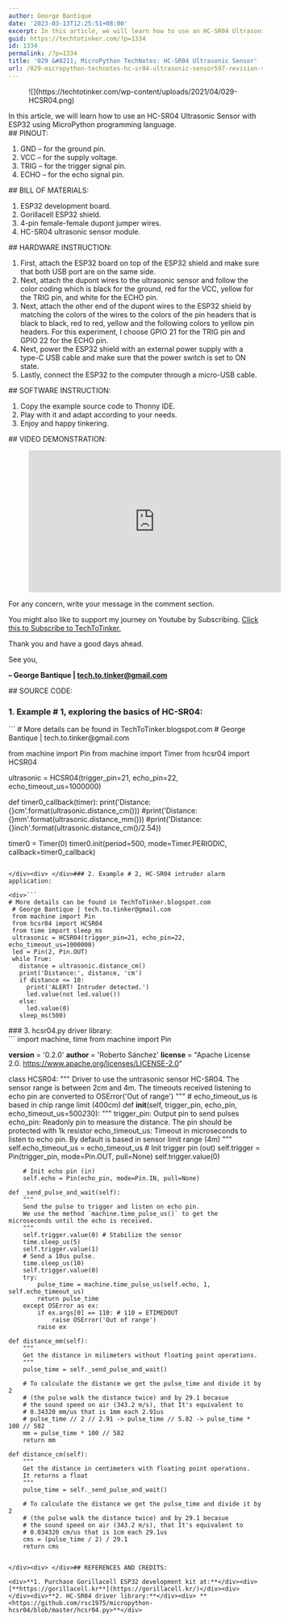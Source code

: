 ```yaml
---
author: George Bantique
date: '2023-03-13T12:25:51+08:00'
excerpt: In this article, we will learn how to use an HC-SR04 Ultrasonic Sensor with ESP32 using MicroPython programming language.
guid: https://techtotinker.com/?p=1334
id: 1334
permalink: /?p=1334
title: '029 &#8211; MicroPython TechNotes: HC-SR04 Ultrasonic Sensor'
url: /029-micropython-technotes-hc-sr04-ultrasonic-sensor597-revision-v1-029-8211-MicroPython-TechNotes-HC-SR04-Ultrasonic-Sensor
---
```



<figure class="wp-block-image size-full">![](https://techtotinker.com/wp-content/uploads/2021/04/029-HCSR04.png)</figure>In this article, we will learn how to use an HC-SR04 Ultrasonic Sensor with ESP32 using MicroPython programming language.

<div> </div>## PINOUT:

1. GND – for the ground pin.
2. VCC – for the supply voltage.
3. TRIG – for the trigger signal pin.
4. ECHO – for the echo signal pin.

<div> </div>## BILL OF MATERIALS:

1. ESP32 development board.
2. Gorillacell ESP32 shield.
3. 4-pin female-female dupont jumper wires.
4. HC-SR04 ultrasonic sensor module.

<div> </div>## HARDWARE INSTRUCTION:

1. First, attach the ESP32 board on top of the ESP32 shield and make sure that both USB port are on the same side.
2. Next, attach the dupont wires to the ultrasonic sensor and follow the color coding which is black for the ground, red for the VCC, yellow for the TRIG pin, and white for the ECHO pin.
3. Next, attach the other end of the dupont wires to the ESP32 shield by matching the colors of the wires to the colors of the pin headers that is black to black, red to red, yellow and the following colors to yellow pin headers. For this experiment, I choose GPIO 21 for the TRIG pin and GPIO 22 for the ECHO pin.
4. Next, power the ESP32 shield with an external power supply with a type-C USB cable and make sure that the power switch is set to ON state.
5. Lastly, connect the ESP32 to the computer through a micro-USB cable.

<div> </div>## SOFTWARE INSTRUCTION:

1. Copy the example source code to Thonny IDE.
2. Play with it and adapt according to your needs.
3. Enjoy and happy tinkering.

<div> </div>## VIDEO DEMONSTRATION:

<figure class="wp-block-embed is-type-video is-provider-youtube wp-block-embed-youtube wp-embed-aspect-16-9 wp-has-aspect-ratio"><div class="wp-block-embed__wrapper"><iframe allow="accelerometer; autoplay; clipboard-write; encrypted-media; gyroscope; picture-in-picture; web-share" allowfullscreen="" frameborder="0" height="281" loading="lazy" src="https://www.youtube.com/embed/I1HEU5F5QKU?feature=oembed" title="029 - MicroPython TechNotes: HC-SR04" width="500"></iframe></div></figure><div> </div>For any concern, write your message in the comment section.

You might also like to support my journey on Youtube by Subscribing. [Click this to Subscribe to TechToTinker.](https://www.youtube.com/c/TechToTinker?sub_confirmation=1)

Thank you and have a good days ahead.

See you,

**– George Bantique | tech.to.tinker@gmail.com**

<div> </div>## SOURCE CODE:

### 1. Example # 1, exploring the basics of HC-SR04:

<div>```
# More details can be found in TechToTinker.blogspot.com 
# George Bantique | tech.to.tinker@gmail.com

from machine import Pin
from machine import Timer
from hcsr04 import HCSR04

ultrasonic = HCSR04(trigger_pin=21, echo_pin=22, echo_timeout_us=1000000)

def timer0_callback(timer):
    print('Distance: {}cm'.format(ultrasonic.distance_cm()))
    #print('Distance: {}mm'.format(ultrasonic.distance_mm()))
    #print('Distance: {}inch'.format(ultrasonic.distance_cm()/2.54))

timer0 = Timer(0)
timer0.init(period=500, mode=Timer.PERIODIC, callback=timer0_callback)

```

</div><div> </div>### 2. Example # 2, HC-SR04 intruder alarm application:

<div>```
# More details can be found in TechToTinker.blogspot.com   
 # George Bantique | tech.to.tinker@gmail.com  
 from machine import Pin  
 from hcsr04 import HCSR04  
 from time import sleep_ms  
 ultrasonic = HCSR04(trigger_pin=21, echo_pin=22, echo_timeout_us=1000000)  
 led = Pin(2, Pin.OUT)  
 while True:  
   distance = ultrasonic.distance_cm()  
   print('Distance:', distance, 'cm')  
   if distance <= 10:  
     print('ALERT! Intruder detected.')  
     led.value(not led.value())  
   else:  
     led.value(0)  
   sleep_ms(500)  

```

</div><div> </div>### 3. hcsr04.py driver library:

<div>```
import machine, time
from machine import Pin

__version__ = '0.2.0'
__author__ = 'Roberto Sánchez'
__license__ = "Apache License 2.0. https://www.apache.org/licenses/LICENSE-2.0"

class HCSR04:
    """
    Driver to use the untrasonic sensor HC-SR04.
    The sensor range is between 2cm and 4m.
    The timeouts received listening to echo pin are converted to OSError('Out of range')
    """
    # echo_timeout_us is based in chip range limit (400cm)
    def __init__(self, trigger_pin, echo_pin, echo_timeout_us=500*2*30):
        """
        trigger_pin: Output pin to send pulses
        echo_pin: Readonly pin to measure the distance. The pin should be protected with 1k resistor
        echo_timeout_us: Timeout in microseconds to listen to echo pin. 
        By default is based in sensor limit range (4m)
        """
        self.echo_timeout_us = echo_timeout_us
        # Init trigger pin (out)
        self.trigger = Pin(trigger_pin, mode=Pin.OUT, pull=None)
        self.trigger.value(0)

        # Init echo pin (in)
        self.echo = Pin(echo_pin, mode=Pin.IN, pull=None)

    def _send_pulse_and_wait(self):
        """
        Send the pulse to trigger and listen on echo pin.
        We use the method `machine.time_pulse_us()` to get the microseconds until the echo is received.
        """
        self.trigger.value(0) # Stabilize the sensor
        time.sleep_us(5)
        self.trigger.value(1)
        # Send a 10us pulse.
        time.sleep_us(10)
        self.trigger.value(0)
        try:
            pulse_time = machine.time_pulse_us(self.echo, 1, self.echo_timeout_us)
            return pulse_time
        except OSError as ex:
            if ex.args[0] == 110: # 110 = ETIMEDOUT
                raise OSError('Out of range')
            raise ex

    def distance_mm(self):
        """
        Get the distance in milimeters without floating point operations.
        """
        pulse_time = self._send_pulse_and_wait()

        # To calculate the distance we get the pulse_time and divide it by 2 
        # (the pulse walk the distance twice) and by 29.1 becasue
        # the sound speed on air (343.2 m/s), that It's equivalent to
        # 0.34320 mm/us that is 1mm each 2.91us
        # pulse_time // 2 // 2.91 -> pulse_time // 5.82 -> pulse_time * 100 // 582 
        mm = pulse_time * 100 // 582
        return mm

    def distance_cm(self):
        """
        Get the distance in centimeters with floating point operations.
        It returns a float
        """
        pulse_time = self._send_pulse_and_wait()

        # To calculate the distance we get the pulse_time and divide it by 2 
        # (the pulse walk the distance twice) and by 29.1 becasue
        # the sound speed on air (343.2 m/s), that It's equivalent to
        # 0.034320 cm/us that is 1cm each 29.1us
        cms = (pulse_time / 2) / 29.1
        return cms

```

</div><div> </div>## REFERENCES AND CREDITS:

<div>**1. Purchase Gorillacell ESP32 development kit at:**</div><div> [**https://gorillacell.kr**](https://gorillacell.kr/)</div><div> </div><div>**2. HC-SR04 driver library:**</div><div> **<https://github.com/rsc1975/micropython-hcsr04/blob/master/hcsr04.py>**</div>